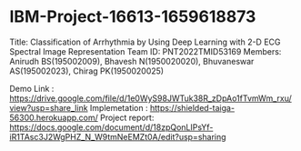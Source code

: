 # IBM-Project-16613-1659618873
Title: Classification of Arrhythmia by Using Deep Learning with 2-D ECG Spectral Image Representation
Team ID: PNT2022TMID53169
Members: Anirudh BS(195002009), Bhavesh N(1950020020), Bhuvaneswar AS(195002023), Chirag PK(1950020025)

Demo Link : https://drive.google.com/file/d/1e0WyS98JWTuk38R_zDpAo1fTvmWm_rxu/view?usp=share_link
Implemetation : https://shielded-taiga-56300.herokuapp.com/
Project report: https://docs.google.com/document/d/18zpQonLIPsYf-iR1TAsc3J2WgPHZ_N_W9tmNeEMZt0A/edit?usp=sharing
